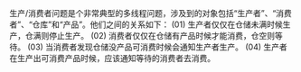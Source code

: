 生产/消费者问题是个非常典型的多线程问题，涉及到的对象包括“生产者”、“消费者”、“仓库”和“产品”。他们之间的关系如下：
(01) 生产者仅仅在仓储未满时候生产，仓满则停止生产。
(02) 消费者仅仅在仓储有产品时候才能消费，仓空则等待。
(03) 当消费者发现仓储没产品可消费时候会通知生产者生产。
(04) 生产者在生产出可消费产品时候，应该通知等待的消费者去消费。
